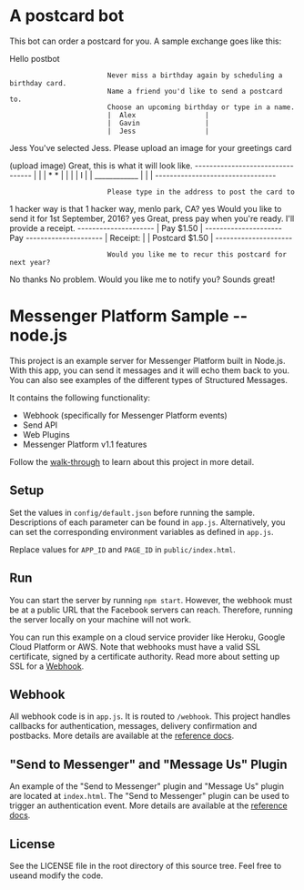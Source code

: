 # A postcard bot 

This bot can order a postcard for you.
A sample exchange goes like this:

Hello postbot

                            Never miss a birthday again by scheduling a birthday card.
                            Name a friend you'd like to send a postcard to.
                            Choose an upcoming birthday or type in a name.
                            |  Alex                 |
                            |  Gavin                |
                            |  Jess                 |

Jess
                            You've selected Jess. Please upload an image for your greetings card

(upload image)
                            Great, this is what it will look like.
                            ---------------------------------
                            |                               |
                            |         *          *          |
                            |                               |
                            |               I               |
                            |          ____________         |
                            |                               |
                            ---------------------------------

                            Please type in the address to post the card to
1 hacker way
                            is that 1 hacker way, menlo park, CA?
yes
                            Would you like to send it for 1st September, 2016?
yes
                            Great, press pay when you're ready. I'll provide a receipt.
                            ---------------------
                            |  Pay $1.50        |
                            ---------------------
Pay
                            ---------------------
                            | Receipt:          |
                            | Postcard $1.50    |
                            ---------------------

                            Would you like me to recur this postcard for next year?
No thanks
                            No problem. Would you like me to notify you?
Sounds great!

# Messenger Platform Sample -- node.js

This project is an example server for Messenger Platform built in Node.js. With this app, you can send it messages and it will echo them back to you. You can also see examples of the different types of Structured Messages. 

It contains the following functionality:

* Webhook (specifically for Messenger Platform events)
* Send API 
* Web Plugins
* Messenger Platform v1.1 features

Follow the [walk-through](https://developers.facebook.com/docs/messenger-platform/quickstart) to learn about this project in more detail.

## Setup

Set the values in `config/default.json` before running the sample. Descriptions of each parameter can be found in `app.js`. Alternatively, you can set the corresponding environment variables as defined in `app.js`.

Replace values for `APP_ID` and `PAGE_ID` in `public/index.html`.

## Run

You can start the server by running `npm start`. However, the webhook must be at a public URL that the Facebook servers can reach. Therefore, running the server locally on your machine will not work.

You can run this example on a cloud service provider like Heroku, Google Cloud Platform or AWS. Note that webhooks must have a valid SSL certificate, signed by a certificate authority. Read more about setting up SSL for a [Webhook](https://developers.facebook.com/docs/graph-api/webhooks#setup).

## Webhook

All webhook code is in `app.js`. It is routed to `/webhook`. This project handles callbacks for authentication, messages, delivery confirmation and postbacks. More details are available at the [reference docs](https://developers.facebook.com/docs/messenger-platform/webhook-reference).

## "Send to Messenger" and "Message Us" Plugin

An example of the "Send to Messenger" plugin and "Message Us" plugin are located at `index.html`. The "Send to Messenger" plugin can be used to trigger an authentication event. More details are available at the [reference docs](https://developers.facebook.com/docs/messenger-platform/plugin-reference).

## License

See the LICENSE file in the root directory of this source tree. Feel free to useand modify the code.
